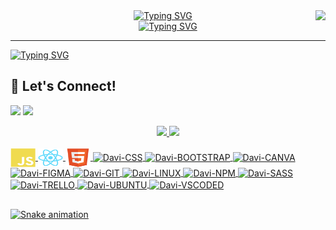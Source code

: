 <img align="right" src="https://visitor-badge.laobi.icu/badge?page_id=Pebone.Pebone" />
<div align="center">
  <a href="https://git.io/typing-svg"><img src="https://readme-typing-svg.herokuapp.com?font=Poppins&size=28&duration=3000&pause=3000&color=FFFFFF&center=true&vCenter=true&repeat=false&width=800&lines=Hi%2C+my+name+is+Davi+Pereira+Cardoso+%F0%9F%91%8B" alt="Typing SVG"></a>
</div>

<div align="center">
  <a href="https://git.io/typing-svg"><img src="https://readme-typing-svg.herokuapp.com?font=Poppins&size=16&duration=3000&pause=3000&color=FFFFFF&center=true&vCenter=true&repeat=false&width=800&lines=Frontend+Developer+from+Cear%C3%A1%2C+Brazil!" alt="Typing SVG"></a>
</div>
<hr>
<a href="https://git.io/typing-svg"><img src="https://readme-typing-svg.herokuapp.com?font=Poppins&size=21&duration=1500&color=FFFFFF&vCenter=true&multiline=true&repeat=false&width=1400&height=200&lines=%F0%9F%91%A9%E2%80%8D%F0%9F%92%BB+Currently+pursuing+a+Postgraduate+Degree+in+Fullstack+Development+at+%40Rocketseat;%E2%A0%80;%F0%9F%A7%A0+I'm+currently+learning+Backend+Development...+%F0%9F%A4%93;%E2%A0%80;%F0%9F%93%AB+How+to+contact+me%3A+devpereiracardoso%40gmail.com;%E2%A0%80;%E2%9A%A1%EF%B8%8F+Fun+fact%3A+I+compose+and+produce+music%2C+it's+a+big+passion+of+mine!+%F0%9F%8E%B5" alt="Typing SVG"></a>

## 🤝 Let's Connect!
<a href="https://instagram.com/davipereira00" target="_blank"><img src="https://img.shields.io/badge/-Instagram-%23E4405F?style=flat&logo=instagram&logoColor=white" target="_blank"></a>
<a href="https://www.linkedin.com/in/davipereiracardoso/" target="_blank"><img src="https://img.shields.io/badge/-LinkedIn-%230077B5?style=flat&logo=linkedin&logoColor=white" target="_blank"></a>

<div align="center">
  <a href="https://github.com/Pebone">
  <img height="180em" src="https://github-readme-stats.vercel.app/api?username=pebone&show_icons=true&theme=dracula&include_all_commits=true&count_private=true"/>
  <img height="180em" src="https://github-readme-stats.vercel.app/api/top-langs/?username=pebone&layout=compact&langs_count=7&theme=dracula"/>
</div>
<div style="display: inline_block"><br>
  <img align="center" alt="Davi-Js" height="30" width="40" src="https://raw.githubusercontent.com/devicons/devicon/master/icons/javascript/javascript-plain.svg">
  <img align="center" alt="Davi-React" height="30" width="40" src="https://raw.githubusercontent.com/devicons/devicon/master/icons/react/react-original.svg">
  <img align="center" alt="Davi-HTML" height="30" width="40" src="https://raw.githubusercontent.com/devicons/devicon/master/icons/html5/html5-original.svg">
  <img align="center" alt="Davi-CSS" height="30" width="40" src="https://cdn.jsdelivr.net/gh/devicons/devicon/icons/css3/css3-original.svg">
  <img align="center" alt="Davi-BOOTSTRAP" height="38" width="40" src="https://cdn.jsdelivr.net/gh/devicons/devicon/icons/bootstrap/bootstrap-original.svg">
  <img align="center" alt="Davi-CANVA" height="30" width="40" src="https://cdn.jsdelivr.net/gh/devicons/devicon/icons/canva/canva-original.svg">
  <img align="center" alt="Davi-FIGMA" height="30" width="40" src="https://cdn.jsdelivr.net/gh/devicons/devicon/icons/figma/figma-original.svg">
  <img align="center" alt="Davi-GIT" height="30" width="40" src="https://cdn.jsdelivr.net/gh/devicons/devicon/icons/git/git-original.svg">
  <img align="center" alt="Davi-LINUX" height="30" width="40" src="https://cdn.jsdelivr.net/gh/devicons/devicon/icons/linux/linux-original.svg">
  <img align="center" alt="Davi-NPM" height="30" width="40" src="https://cdn.jsdelivr.net/gh/devicons/devicon/icons/npm/npm-original-wordmark.svg">
  <img align="center" alt="Davi-SASS" height="30" width="40" src="https://cdn.jsdelivr.net/gh/devicons/devicon/icons/sass/sass-original.svg">
  <img align="center" alt="Davi-TRELLO" height="30" width="40" src="https://cdn.jsdelivr.net/gh/devicons/devicon/icons/trello/trello-plain.svg">
  <img align="center" alt="Davi-UBUNTU" height="30" width="40" src="https://cdn.jsdelivr.net/gh/devicons/devicon/icons/ubuntu/ubuntu-plain.svg">
  <img align="center" alt="Davi-VSCODED" height="30" width="40" src="https://cdn.jsdelivr.net/gh/devicons/devicon/icons/vscode/vscode-original.svg">
</div>
  
  ##
 
<div> 
 
  ![Snake animation](https://github.com/Pebone/Pebone/blob/output/github-contribution-grid-snake.svg)
 
</div>
